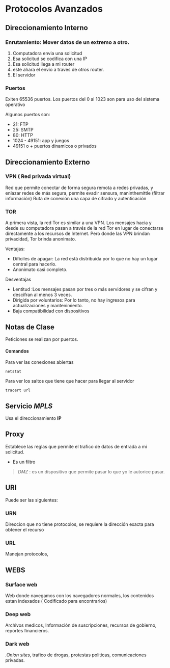 # Protocolos Avanzados
## Direccionamiento Interno
### Enrutamiento: Mover datos de un extremo a otro.
1. Computadora envia una solicitud
2. Esa solicitud se codifica con una IP
3. Esa solicitud llega a mi router
4. este ahara el envío a traves de otros router.
5. El servidor 

### **Puertos** 
Exiten 65536 puertos. Los puertos del 0 al 1023 son para uso del sistema operativo

Algunos puertos son:
* 21: FTP
* 25: SMTP
* 80: HTTP
* 1024 - 49151: app y juegos
* 49151 o + puertos dinamicos o privados

## Direccionamiento Externo
### VPN ( Red privada virtual)
Red que permite conectar de forma segura remota a redes privadas, y enlazar redes de más segura, permite evadir sensura, maninthemittle (filtrar información) 
Ruta de conexión una capa de cifrado y autenticación


### TOR

A primera vista, la red Tor es similar a una VPN. Los mensajes hacia y desde su computadora pasan a través de la red Tor en lugar de conectarse directamente a los recursos de Internet. Pero donde las VPN brindan privacidad, Tor brinda anonimato.

Ventajas: 
* Difíciles de apagar: La red está distribuida por lo que no hay un lugar central para hacerlo.
* Anonimato casi completo.

Desventajas
* Lentitud :Los mensajes pasan por tres o más servidores y se cifran y descifran al menos 3 veces. 
* Dirigida por voluntarios: Por lo tanto, no hay ingresos para actualizaciones y mantenimiento. 
* Baja compatibilidad con dispositivos 

## Notas de Clase

Peticiones se realizan por puertos.

#### Comandos
Para ver las conexiones abiertas
```
netstat
```
Para ver los saltos que tiene que hacer para llegar al servidor

```
tracert url
```
## Servicio *MPLS*
Usa el direccionamiento **IP**
## Proxy
Establece las reglas que permite el trafico de datos de entrada a mi solicitud.
* Es un filtro 
 > *DMZ* : es un dispositivo que permite pasar lo que yo le autorice pasar.

## URI
Puede ser las siguientes:
### URN 
Direccion que no tiene protocolos, se requiere la dirección exacta para obtener el recurso
### URL 
Manejan protocolos, 

## WEBS

### Surface web
Web donde navegamos con los navegadores normales, los contenidos estan indexados ( Codificado para encontrarlos)

### Deep web
Archivos medicos, Información de suscripciones, recursos de gobierno, reportes financieros.

### Dark web
*.Onion sites*, trafico de drogas, protestas politicas, comunicaciones privadas.
